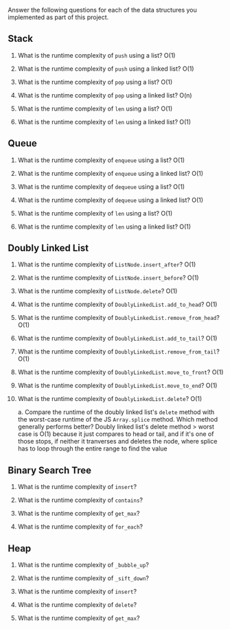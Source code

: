 Answer the following questions for each of the data structures you implemented as part of this project.

## Stack

1. What is the runtime complexity of `push` using a list?
O(1)

2. What is the runtime complexity of `push` using a linked list?
O(1)

3. What is the runtime complexity of `pop` using a list?
O(1)

4. What is the runtime complexity of `pop` using a linked list?
O(n)

5. What is the runtime complexity of `len` using a list?
O(1)

6. What is the runtime complexity of `len` using a linked list?
O(1)

## Queue

1. What is the runtime complexity of `enqueue` using a list?
O(1)

2. What is the runtime complexity of `enqueue` using a linked list?
O(1)

3. What is the runtime complexity of `dequeue` using a list?
O(1)

4. What is the runtime complexity of `dequeue` using a linked list?
O(1)

5. What is the runtime complexity of `len` using a list?
O(1)

6. What is the runtime complexity of `len` using a linked list?
O(1)

## Doubly Linked List

1. What is the runtime complexity of `ListNode.insert_after`?
O(1)

2. What is the runtime complexity of `ListNode.insert_before`?
O(1)

3. What is the runtime complexity of `ListNode.delete`?
O(1)

4. What is the runtime complexity of `DoublyLinkedList.add_to_head`?
O(1)

5. What is the runtime complexity of `DoublyLinkedList.remove_from_head`?
O(1)

6. What is the runtime complexity of `DoublyLinkedList.add_to_tail`?
O(1)

7. What is the runtime complexity of `DoublyLinkedList.remove_from_tail`?
O(1)

8. What is the runtime complexity of `DoublyLinkedList.move_to_front`?
O(1)

9. What is the runtime complexity of `DoublyLinkedList.move_to_end`?
O(1)

10. What is the runtime complexity of `DoublyLinkedList.delete`?
O(1)

    a. Compare the runtime of the doubly linked list's `delete` method with the worst-case runtime of the JS `Array.splice` method. Which method generally performs better?
    Doubly linked list's delete method > worst case is O(1) because it just compares to head or tail, and if it's one of those stops, if neither it tranverses and deletes the node, where splice has to loop through the entire range to find the value

## Binary Search Tree

1. What is the runtime complexity of `insert`? 

2. What is the runtime complexity of `contains`?

3. What is the runtime complexity of `get_max`? 

4. What is the runtime complexity of `for_each`?
    
## Heap

1. What is the runtime complexity of `_bubble_up`?

2. What is the runtime complexity of `_sift_down`?

3. What is the runtime complexity of `insert`?

4. What is the runtime complexity of `delete`?

5. What is the runtime complexity of `get_max`?
